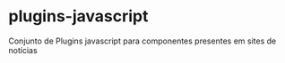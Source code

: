 # plugins-javascript
Conjunto de Plugins javascript para componentes presentes em sites de notícias
